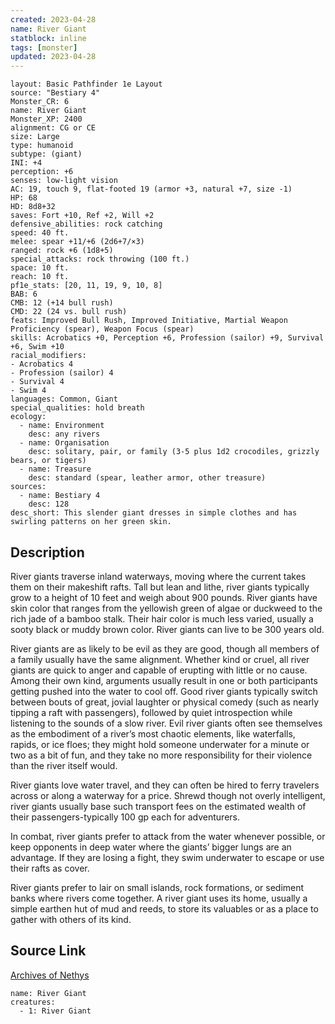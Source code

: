 ```yaml
---
created: 2023-04-28
name: River Giant
statblock: inline
tags: [monster]
updated: 2023-04-28
---
```

```statblock
layout: Basic Pathfinder 1e Layout
source: "Bestiary 4"
Monster_CR: 6
name: River Giant
Monster_XP: 2400
alignment: CG or CE
size: Large
type: humanoid
subtype: (giant)
INI: +4
perception: +6
senses: low-light vision
AC: 19, touch 9, flat-footed 19 (armor +3, natural +7, size -1)
HP: 68
HD: 8d8+32
saves: Fort +10, Ref +2, Will +2
defensive_abilities: rock catching
speed: 40 ft.
melee: spear +11/+6 (2d6+7/×3)
ranged: rock +6 (1d8+5)
special_attacks: rock throwing (100 ft.)
space: 10 ft.
reach: 10 ft.
pf1e_stats: [20, 11, 19, 9, 10, 8]
BAB: 6
CMB: 12 (+14 bull rush)
CMD: 22 (24 vs. bull rush)
feats: Improved Bull Rush, Improved Initiative, Martial Weapon Proficiency (spear), Weapon Focus (spear)
skills: Acrobatics +0, Perception +6, Profession (sailor) +9, Survival +6, Swim +10
racial_modifiers:
- Acrobatics 4
- Profession (sailor) 4
- Survival 4
- Swim 4
languages: Common, Giant
special_qualities: hold breath
ecology:
  - name: Environment
    desc: any rivers
  - name: Organisation
    desc: solitary, pair, or family (3-5 plus 1d2 crocodiles, grizzly bears, or tigers)
  - name: Treasure
    desc: standard (spear, leather armor, other treasure)
sources:
  - name: Bestiary 4
    desc: 128
desc_short: This slender giant dresses in simple clothes and has swirling patterns on her green skin.
```
## Description
River giants traverse inland waterways, moving where the current takes them on their makeshift rafts. Tall but lean and lithe, river giants typically grow to a height of 10 feet and weigh about 900 pounds. River giants have skin color that ranges from the yellowish green of algae or duckweed to the rich jade of a bamboo stalk. Their hair color is much less varied, usually a sooty black or muddy brown color. River giants can live to be 300 years old.

River giants are as likely to be evil as they are good, though all members of a family usually have the same alignment. Whether kind or cruel, all river giants are quick to anger and capable of erupting with little or no cause. Among their own kind, arguments usually result in one or both participants getting pushed into the water to cool off. Good river giants typically switch between bouts of great, jovial laughter or physical comedy (such as nearly tipping a raft with passengers), followed by quiet introspection while listening to the sounds of a slow river. Evil river giants often see themselves as the embodiment of a river’s most chaotic elements, like waterfalls, rapids, or ice floes; they might hold someone underwater for a minute or two as a bit of fun, and they take no more responsibility for their violence than the river itself would.

River giants love water travel, and they can often be hired to ferry travelers across or along a waterway for a price. Shrewd though not overly intelligent, river giants usually base such transport fees on the estimated wealth of their passengers-typically 100 gp each for adventurers.

In combat, river giants prefer to attack from the water whenever possible, or keep opponents in deep water where the giants’ bigger lungs are an advantage. If they are losing a fight, they swim underwater to escape or use their rafts as cover.

River giants prefer to lair on small islands, rock formations, or sediment banks where rivers come together. A river giant uses its home, usually a simple earthen hut of mud and reeds, to store its valuables or as a place to gather with others of its kind.
## Source Link
[Archives of Nethys](https://aonprd.com/MonsterDisplay.aspx?ItemName=River%20Giant)
```encounter-table
name: River Giant
creatures:
  - 1: River Giant
```
